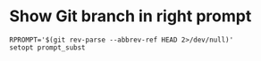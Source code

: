 # Show Git branch in right prompt

	RPROMPT='$(git rev-parse --abbrev-ref HEAD 2>/dev/null)'
	setopt prompt_subst

